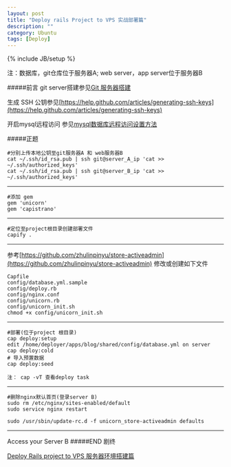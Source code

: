 ```yaml
---
layout: post
title: "Deploy rails Project to VPS 实战部署篇"
description: ""
category: Ubuntu
tags: [Deploy]
---
```

{% include JB/setup %}


注：数据库，git仓库位于服务器A; web server，app server位于服务器B

#####前言
git server搭建参见[Git 服务器搭建](http://ruby-china.org/topics/5040)

生成 SSH 公钥参见[https://help.github.com/articles/generating-ssh-keys](https://help.github.com/articles/generating-ssh-keys)

开启mysql远程访问 参见[mysql数据库远程访问设置方法](http://blog.csdn.net/xjd_1985/article/details/7882992)

#####正题
    
    #分别上传本地公钥至git服务器A 和 web服务器B
    cat ~/.ssh/id_rsa.pub | ssh git@server_A_ip 'cat >> ~/.ssh/authorized_keys'
    cat ~/.ssh/id_rsa.pub | ssh git@server_B_ip 'cat >> ~/.ssh/authorized_keys'    
___
    
    #添加 gem
    gem 'unicorn'
    gem 'capistrano'
___

    #定位至project根目录创建部署文件
    capify .
___
  
 参考[https://github.com/zhulinpinyu/store-activeadmin](https://github.com/zhulinpinyu/store-activeadmin) 修改或创建如下文件 
    
    Capfile
    config/database.yml.sample
    config/deploy.rb
    config/nginx.conf
    config/unicorn.rb
    config/unicorn_init.sh
    chmod +x config/unicorn_init.sh
___

    #部署(位于project 根目录)
    cap deploy:setup
    edit /home/deployer/apps/blog/shared/config/database.yml on server
    cap deploy:cold
    # 导入预置数据
    cap deploy:seed
    
    注： cap -vT 查看deploy task
___
    #删除nginx默认首页(登录server B)
    sudo rm /etc/nginx/sites-enabled/default
    sudo service nginx restart
    
    sudo /usr/sbin/update-rc.d -f unicorn_store-activeadmin defaults
___

Access your Server B
#####END 剧终
    
[Deploy Rails project to VPS 服务器环境搭建篇](/ubuntu/2013/08/07/deploy-rails-project-to-vps/)    